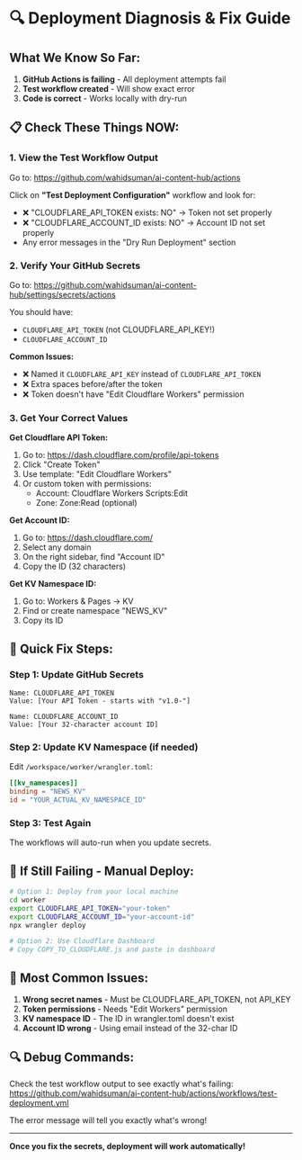 # 🔍 Deployment Diagnosis & Fix Guide

## What We Know So Far:

1. **GitHub Actions is failing** - All deployment attempts fail
2. **Test workflow created** - Will show exact error
3. **Code is correct** - Works locally with dry-run

## 📋 Check These Things NOW:

### 1. View the Test Workflow Output
Go to: https://github.com/wahidsuman/ai-content-hub/actions

Click on **"Test Deployment Configuration"** workflow and look for:
- ❌ "CLOUDFLARE_API_TOKEN exists: NO" → Token not set properly
- ❌ "CLOUDFLARE_ACCOUNT_ID exists: NO" → Account ID not set properly
- Any error messages in the "Dry Run Deployment" section

### 2. Verify Your GitHub Secrets

Go to: https://github.com/wahidsuman/ai-content-hub/settings/secrets/actions

You should have:
- `CLOUDFLARE_API_TOKEN` (not CLOUDFLARE_API_KEY!)
- `CLOUDFLARE_ACCOUNT_ID`

**Common Issues:**
- ❌ Named it `CLOUDFLARE_API_KEY` instead of `CLOUDFLARE_API_TOKEN`
- ❌ Extra spaces before/after the token
- ❌ Token doesn't have "Edit Cloudflare Workers" permission

### 3. Get Your Correct Values

**Get Cloudflare API Token:**
1. Go to: https://dash.cloudflare.com/profile/api-tokens
2. Click "Create Token"
3. Use template: "Edit Cloudflare Workers"
4. Or custom token with permissions:
   - Account: Cloudflare Workers Scripts:Edit
   - Zone: Zone:Read (optional)

**Get Account ID:**
1. Go to: https://dash.cloudflare.com/
2. Select any domain
3. On the right sidebar, find "Account ID"
4. Copy the ID (32 characters)

**Get KV Namespace ID:**
1. Go to: Workers & Pages → KV
2. Find or create namespace "NEWS_KV"
3. Copy its ID

## 🚀 Quick Fix Steps:

### Step 1: Update GitHub Secrets
```
Name: CLOUDFLARE_API_TOKEN
Value: [Your API Token - starts with "v1.0-"]

Name: CLOUDFLARE_ACCOUNT_ID  
Value: [Your 32-character account ID]
```

### Step 2: Update KV Namespace (if needed)
Edit `/workspace/worker/wrangler.toml`:
```toml
[[kv_namespaces]]
binding = "NEWS_KV"
id = "YOUR_ACTUAL_KV_NAMESPACE_ID"
```

### Step 3: Test Again
The workflows will auto-run when you update secrets.

## 🎯 If Still Failing - Manual Deploy:

```bash
# Option 1: Deploy from your local machine
cd worker
export CLOUDFLARE_API_TOKEN="your-token"
export CLOUDFLARE_ACCOUNT_ID="your-account-id"
npx wrangler deploy

# Option 2: Use Cloudflare Dashboard
# Copy COPY_TO_CLOUDFLARE.js and paste in dashboard
```

## 📝 Most Common Issues:

1. **Wrong secret names** - Must be CLOUDFLARE_API_TOKEN, not API_KEY
2. **Token permissions** - Needs "Edit Workers" permission
3. **KV namespace ID** - The ID in wrangler.toml doesn't exist
4. **Account ID wrong** - Using email instead of the 32-char ID

## 🔍 Debug Commands:

Check the test workflow output to see exactly what's failing:
https://github.com/wahidsuman/ai-content-hub/actions/workflows/test-deployment.yml

The error message will tell you exactly what's wrong!

---

**Once you fix the secrets, deployment will work automatically!**